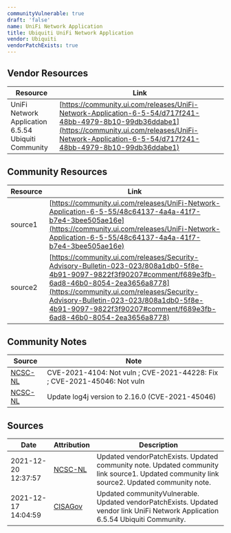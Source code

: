 ```yaml
---
communityVulnerable: true
draft: 'false'
name: UniFi Network Application
title: Ubiquiti UniFi Network Application
vendor: Ubiquiti
vendorPatchExists: true
---
```


## Vendor Resources
| Resource | Link |
| --- | --- |
| UniFi Network Application 6.5.54  Ubiquiti Community | [https://community.ui.com/releases/UniFi-Network-Application-6-5-54/d717f241-48bb-4979-8b10-99db36ddabe1](https://community.ui.com/releases/UniFi-Network-Application-6-5-54/d717f241-48bb-4979-8b10-99db36ddabe1) |

## Community Resources
| Resource | Link |
| --- | --- |
| source1 | [https://community.ui.com/releases/UniFi-Network-Application-6-5-55/48c64137-4a4a-41f7-b7e4-3bee505ae16e](https://community.ui.com/releases/UniFi-Network-Application-6-5-55/48c64137-4a4a-41f7-b7e4-3bee505ae16e) |
| source2 | [https://community.ui.com/releases/Security-Advisory-Bulletin-023-023/808a1db0-5f8e-4b91-9097-9822f3f90207#comment/f689e3fb-6ad8-46b0-8054-2ea3656a8778](https://community.ui.com/releases/Security-Advisory-Bulletin-023-023/808a1db0-5f8e-4b91-9097-9822f3f90207#comment/f689e3fb-6ad8-46b0-8054-2ea3656a8778) |

## Community Notes
| Source | Note |
| --- | --- |
| [NCSC-NL](https://github.com/NCSC-NL/log4shell/blob/main/software/README.md) | CVE-2021-4104: Not vuln ; CVE-2021-44228: Fix ; CVE-2021-45046: Not vuln </ul> |
| [NCSC-NL](https://github.com/NCSC-NL/log4shell/blob/main/software/README.md) | Update log4j version to 2.16.0 (CVE-2021-45046) |

## Sources
| Date | Attribution | Description |
| --- | --- | --- |
| 2021-12-20 12:37:57 | [NCSC-NL](https://github.com/NCSC-NL/log4shell/blob/main/software/README.md) | Updated vendorPatchExists. Updated community note. Updated community link source1. Updated community link source2. Updated community note.  |
| 2021-12-17 14:04:59 | [CISAGov](https://raw.githubusercontent.com/cisagov/log4j-affected-db/develop/README.md) | Updated communityVulnerable. Updated vendorPatchExists. Updated vendor link UniFi Network Application 6.5.54  Ubiquiti Community.  |
